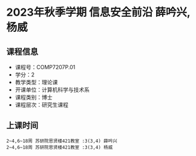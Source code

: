 # 2023年秋季学期 信息安全前沿 薛吟兴, 杨威






## 课程信息

- 课程号：COMP7207P.01
- 学分：2
- 教学类型：理论课
- 开课单位：计算机科学与技术系
- 课程类别：博士
- 课程层次：研究生课程

## 上课时间

```
2~4,6~18周 苏研院思贤楼421教室 :3(3,4) 薛吟兴
2~4,6~18周 苏研院思贤楼421教室 :3(3,4) 杨威
```

